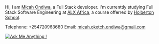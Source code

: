 Hi, I am [Micah Ondiwa](https://www.micahondiwa.com/), a Full Stack developer. I'm currenttly studying Full Stack Software Engineering at [ALX Africa](https://www.alxafrica.com/software-engineering-2022), a course offerred by [Holberton School](https://www.holbertonschool.com/).

Telephone: +254720963680
Email: micah.oketch.ondiwa@gmail.com

[![Ask Me Anything !](https://img.shields.io/badge/Ask%20me-anything-1abc9c.svg)](https://www.micahondiwa.com/#contact)



